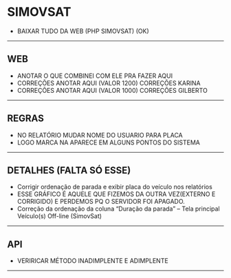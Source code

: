 # SIMOVSAT
- BAIXAR TUDO DA WEB (PHP SIMOVSAT) (OK)
---

## WEB
- ANOTAR O QUE COMBINEI COM ELE PRA FAZER AQUI
- CORREÇÕES ANOTAR AQUI (VALOR 1200) CORREÇÕES KARINA
- CORREÇÕES ANOTAR AQUI (VALOR 1000) CORREÇÕES GILBERTO
---

## REGRAS 
- NO RELATÓRIO MUDAR NOME DO USUARIO PARA PLACA
- LOGO MARCA NA APARECE EM ALGUNS PONTOS DO SISTEMA
---

## DETALHES (FALTA SÓ ESSE)
- Corrigir ordenação de parada e exibir placa do veículo nos relatórios
- ESSE GRÁFICO É AQUELE QUE FIZEMOS DA OUTRA VEZ(EXTERNO E CORRIGIDO) E PERDEMOS PQ O SERVIDOR FOI APAGADO.
- Correção da ordenação da coluna “Duração da parada” – Tela principal Veículo(s) Off-line (SimovSat)

<!-- 
Problema:
A coluna “Duração da parada” está sendo ordenada de forma incorreta porque está tratada como string (texto). Assim, valores como "126h 46min" ficam abaixo de "9h 3min", pois a ordenação compara os primeiros caracteres e não o tempo real em segundos.

⸻

✅ Regra para correção da ordenação
	1.	Converter os tempos exibidos na coluna “Duração da parada” para segundos totais, de forma invisível ao usuário, para que a ordenação seja feita corretamente.
	2.	Função JavaScript sugerida para conversão:
function parseTimeToSeconds(str) {
  const regex = /(?:(\d+)h)?\s*(?:(\d+)min)?\s*(?:(\d+)s)?/;
  const [, h = 0, m = 0, s = 0] = str.match(regex).map(Number);
  return (h * 3600) + (m * 60) + s;
}
3.	Aplicar essa função no sorting da tabela, seja por:
	•	DataTables.js com data-order oculto;
	•	Vue.js com computed ou sortMethod;
	•	Ou no backend, retornando já o tempo total em segundos no JSON da API como parada_em_segundos.

⸻

🧭 Exemplo de implementação simples no frontend:

Se estiver usando uma lib de tabela como Vue Table, AG Grid ou similar:
rows.sort((a, b) => parseTimeToSeconds(b.duracaoParada) - parseTimeToSeconds(a.duracaoParada));
🎯 Resultado esperado:
Ao aplicar essa regra, a coluna “Duração da parada” será corretamente ordenada do maior tempo para o menor, mesmo que visualmente continue aparecendo no formato "XXh YYmin ZZs". -->
---



## API
- VERIRICAR MÉTODO INADIMPLENTE E ADIMPLENTE
---
